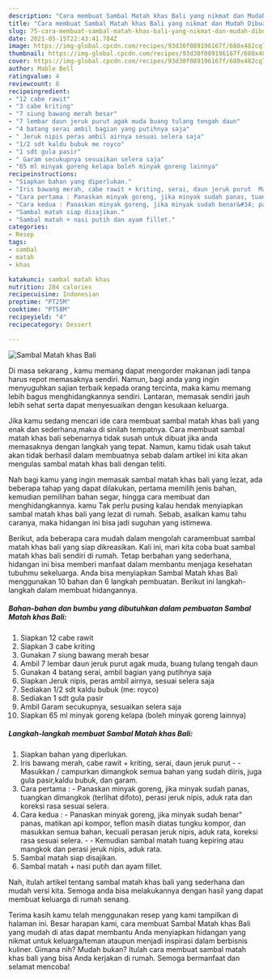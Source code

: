 ```yaml
---
description: "Cara membuat Sambal Matah khas Bali yang nikmat dan Mudah Dibuat"
title: "Cara membuat Sambal Matah khas Bali yang nikmat dan Mudah Dibuat"
slug: 75-cara-membuat-sambal-matah-khas-bali-yang-nikmat-dan-mudah-dibuat
date: 2021-05-15T22:43:41.784Z
image: https://img-global.cpcdn.com/recipes/93d30f089196167f/680x482cq70/sambal-matah-khas-bali-foto-resep-utama.jpg
thumbnail: https://img-global.cpcdn.com/recipes/93d30f089196167f/680x482cq70/sambal-matah-khas-bali-foto-resep-utama.jpg
cover: https://img-global.cpcdn.com/recipes/93d30f089196167f/680x482cq70/sambal-matah-khas-bali-foto-resep-utama.jpg
author: Mable Bell
ratingvalue: 4
reviewcount: 8
recipeingredient:
- "12 cabe rawit"
- "3 cabe kriting"
- "7 siung bawang merah besar"
- "7 lembar daun jeruk purut agak muda buang tulang tengah daun"
- "4 batang serai ambil bagian yang putihnya saja"
- " Jeruk nipis peras ambil airnya sesuai selera saja"
- "1/2 sdt kaldu bubuk me royco"
- "1 sdt gula pasir"
- " Garam secukupnya sesuaikan selera saja"
- "65 ml minyak goreng kelapa boleh minyak goreng lainnya"
recipeinstructions:
- "Siapkan bahan yang diperlukan."
- "Iris bawang merah, cabe rawit + kriting, serai, daun jeruk purut  Masukkan / campurkan dimangkok semua bahan yang sudah diiris, juga gula pasir,kaldu bubuk, dan garam."
- "Cara pertama : Panaskan minyak goreng, jika minyak sudah panas, tuangkan dimangkok (terlihat difoto), perasi jeruk nipis, aduk rata dan koreksi rasa sesuai selera."
- "Cara kedua : Panaskan minyak goreng, jika minyak sudah benar&#34; panas, matikan api kompor, teflon masih diatas tungku kompor, dan masukkan semua bahan, kecuali perasan jeruk nipis, aduk rata, koreksi rasa sesuai selera.  Kemudian sambal matah tuang kepiring atau mangkok dan perasi jeruk nipis, aduk rata."
- "Sambal matah siap disajikan."
- "Sambal matah + nasi putih dan ayam fillet."
categories:
- Resep
tags:
- sambal
- matah
- khas

katakunci: sambal matah khas 
nutrition: 284 calories
recipecuisine: Indonesian
preptime: "PT25M"
cooktime: "PT58M"
recipeyield: "4"
recipecategory: Dessert

---
```



![Sambal Matah khas Bali](https://img-global.cpcdn.com/recipes/93d30f089196167f/680x482cq70/sambal-matah-khas-bali-foto-resep-utama.jpg)

Di masa  sekarang , kamu memang dapat mengorder makanan jadi tanpa harus repot memasaknya sendiri. Namun, bagi anda yang ingin menyuguhkan sajian terbaik kepada orang tercinta, maka kamu memang lebih bagus menghidangkannya sendiri. Lantaran, memasak sendiri jauh lebih sehat serta dapat menyesuaikan dengan kesukaan keluarga.

Jika kamu sedang mencari ide cara membuat sambal matah khas bali yang enak dan sederhana,maka di sinilah tempatnya. Cara membuat sambal matah khas bali  sebenarnya tidak susah untuk dibuat jika anda memasaknya dengan langkah yang tepat. Namun, kamu tidak usah takut akan tidak berhasil dalam membuatnya 
sebab dalam artikel ini kita akan mengulas sambal matah khas bali dengan teliti.  



Nah bagi kamu yang ingin memasak sambal matah khas bali yang lezat, ada beberapa tahap yang dapat dilakukan, pertama memilih jenis bahan, kemudian pemilihan bahan segar, hingga cara membuat dan menghidangkannya. kamu Tak perlu pusing kalau hendak menyiapkan sambal matah khas bali yang lezat di rumah. Sebab, asalkan kamu  tahu caranya, maka hidangan ini bisa jadi suguhan yang istimewa.

Berikut, ada beberapa cara mudah dalam mengolah caramembuat sambal matah khas bali yang siap dikreasikan. Kali ini, mari kita coba buat sambal matah khas bali sendiri di rumah. Tetap berbahan yang sederhana, hidangan ini bisa memberi manfaat dalam membantu menjaga kesehatan tubuhmu sekeluarga. Anda bisa menyiapkan Sambal Matah khas Bali menggunakan 10 bahan dan 6 langkah pembuatan. Berikut ini langkah-langkah dalam membuat hidangannya.

<!--inarticleads1-->

##### Bahan-bahan dan bumbu yang dibutuhkan dalam pembuatan Sambal Matah khas Bali:

1. Siapkan 12 cabe rawit
1. Siapkan 3 cabe kriting
1. Gunakan 7 siung bawang merah besar
1. Ambil 7 lembar daun jeruk purut agak muda, buang tulang tengah daun
1. Gunakan 4 batang serai, ambil bagian yang putihnya saja
1. Siapkan  Jeruk nipis, peras ambil airnya, sesuai selera saja
1. Sediakan 1/2 sdt kaldu bubuk (me: royco)
1. Sediakan 1 sdt gula pasir
1. Ambil  Garam secukupnya, sesuaikan selera saja
1. Siapkan 65 ml minyak goreng kelapa (boleh minyak goreng lainnya)




<!--inarticleads2-->

##### Langkah-langkah membuat Sambal Matah khas Bali:

1. Siapkan bahan yang diperlukan.
1. Iris bawang merah, cabe rawit + kriting, serai, daun jeruk purut -  - Masukkan / campurkan dimangkok semua bahan yang sudah diiris, juga gula pasir,kaldu bubuk, dan garam.
1. Cara pertama : - Panaskan minyak goreng, jika minyak sudah panas, tuangkan dimangkok (terlihat difoto), perasi jeruk nipis, aduk rata dan koreksi rasa sesuai selera.
1. Cara kedua : - Panaskan minyak goreng, jika minyak sudah benar&#34; panas, matikan api kompor, teflon masih diatas tungku kompor, dan masukkan semua bahan, kecuali perasan jeruk nipis, aduk rata, koreksi rasa sesuai selera. -  - Kemudian sambal matah tuang kepiring atau mangkok dan perasi jeruk nipis, aduk rata.
1. Sambal matah siap disajikan.
1. Sambal matah + nasi putih dan ayam fillet.




Nah, itulah artikel tentang  sambal matah khas bali  yang sederhana dan mudah versi kita. Semoga anda bisa melakukannya dengan hasil yang dapat membuat keluarga di rumah senang. 

Terima kasih kamu telah menggunakan resep yang kami tampilkan di halaman ini. Besar harapan kami, cara membuat  Sambal Matah khas Bali yang mudah di atas dapat membantu Anda menyiapkan hidangan yang nikmat untuk keluarga/teman ataupun menjadi inspirasi dalam berbisnis kuliner. Gimana nih? Mudah bukan? Itulah cara membuat sambal matah khas bali yang bisa Anda kerjakan di rumah. Semoga bermanfaat dan selamat mencoba!

